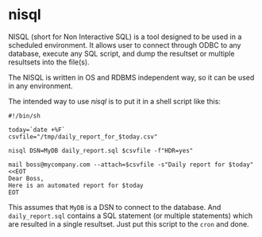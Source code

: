 # nisql

NISQL (short for Non Interactive SQL) is a tool designed to be used in a scheduled environment. It allows user to connect through ODBC to any database, execute any SQL script, and dump the resultset or multiple resultsets into the file(s).

The NISQL is written in OS and RDBMS independent way, so it can be used in any environment.

The intended way to use *nisql* is to put it in a shell script like this:
```
#!/bin/sh

today=`date +%F`
csvfile="/tmp/daily_report_for_$today.csv"

nisql DSN=MyDB daily_report.sql $csvfile -f"HDR=yes"

mail boss@mycompany.com --attach=$csvfile -s"Daily report for $today" <<EOT
Dear Boss,
Here is an automated report for $today
EOT
```
This assumes that `MyDB` is a DSN to connect to the database. And `daily_report.sql` contains a SQL statement (or multiple statements) which are resulted in a single resultset.
Just put this script to the `cron` and done.
